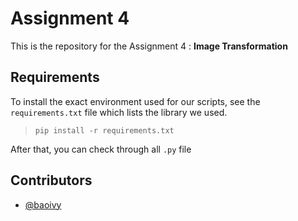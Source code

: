 # Assignment 4

This is the repository for the Assignment 4 : __Image Transformation__

## Requirements

To install the exact environment used for our scripts, see the `requirements.txt` file which lists the library we used.

> `pip install -r requirements.txt`

After that, you can check through all `.py` file 

## Contributors

- [@baoivy](https://github.com/baoivy/)